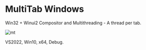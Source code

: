 # MultiTab Windows
Win32 + Winui2 Compositor and Multithreading - A thread per tab.  

![mt](https://github.com/SJRyu/MultiTabWindows/assets/18696849/a4b00d87-533e-4ec1-8edc-7c2e92cadb22)
  
VS2022, Win10, x64, Debug.

